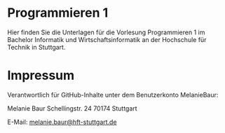 # Programmieren 1
Hier finden Sie die Unterlagen für die Vorlesung Programmieren 1 im Bachelor Informatik und Wirtschaftsinformatik an der Hochschule für Technik in Stuttgart. 

# Impressum
Verantwortlich für GitHub-Inhalte unter dem Benutzerkonto MelanieBaur:

Melanie Baur
Schellingstr. 24
70174 Stuttgart

E-Mail: melanie.baur@hft-stuttgart.de

